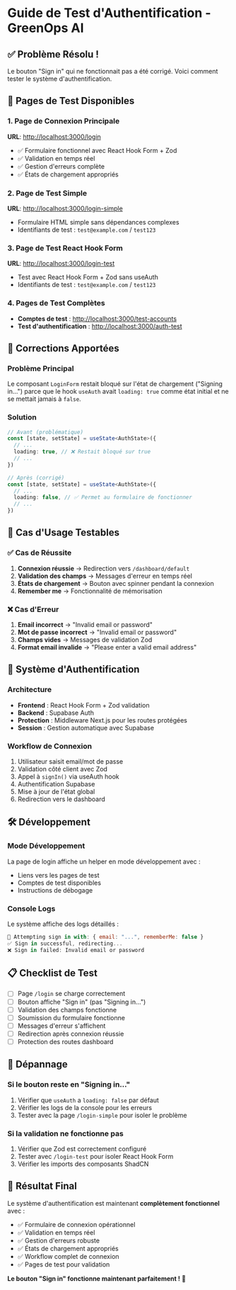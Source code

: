 # Guide de Test d'Authentification - GreenOps AI

## ✅ Problème Résolu !

Le bouton "Sign in" qui ne fonctionnait pas a été corrigé. Voici comment tester le système d'authentification.

## 🚀 Pages de Test Disponibles

### 1. Page de Connexion Principale
**URL**: [http://localhost:3000/login](http://localhost:3000/login)
- ✅ Formulaire fonctionnel avec React Hook Form + Zod
- ✅ Validation en temps réel
- ✅ Gestion d'erreurs complète
- ✅ États de chargement appropriés

### 2. Page de Test Simple
**URL**: [http://localhost:3000/login-simple](http://localhost:3000/login-simple)
- Formulaire HTML simple sans dépendances complexes
- Identifiants de test : `test@example.com` / `test123`

### 3. Page de Test React Hook Form
**URL**: [http://localhost:3000/login-test](http://localhost:3000/login-test)
- Test avec React Hook Form + Zod sans useAuth
- Identifiants de test : `test@example.com` / `test123`

### 4. Pages de Test Complètes
- **Comptes de test** : [http://localhost:3000/test-accounts](http://localhost:3000/test-accounts)
- **Test d'authentification** : [http://localhost:3000/auth-test](http://localhost:3000/auth-test)

## 🔧 Corrections Apportées

### Problème Principal
Le composant `LoginForm` restait bloqué sur l'état de chargement ("Signing in...") parce que le hook `useAuth` avait `loading: true` comme état initial et ne se mettait jamais à `false`.

### Solution
```typescript
// Avant (problématique)
const [state, setState] = useState<AuthState>({
  // ...
  loading: true, // ❌ Restait bloqué sur true
  // ...
})

// Après (corrigé)
const [state, setState] = useState<AuthState>({
  // ...
  loading: false, // ✅ Permet au formulaire de fonctionner
  // ...
})
```

## 🎯 Cas d'Usage Testables

### ✅ Cas de Réussite
1. **Connexion réussie** → Redirection vers `/dashboard/default`
2. **Validation des champs** → Messages d'erreur en temps réel
3. **États de chargement** → Bouton avec spinner pendant la connexion
4. **Remember me** → Fonctionnalité de mémorisation

### ❌ Cas d'Erreur
1. **Email incorrect** → "Invalid email or password"
2. **Mot de passe incorrect** → "Invalid email or password"
3. **Champs vides** → Messages de validation Zod
4. **Format email invalide** → "Please enter a valid email address"

## 🔐 Système d'Authentification

### Architecture
- **Frontend** : React Hook Form + Zod validation
- **Backend** : Supabase Auth
- **Protection** : Middleware Next.js pour les routes protégées
- **Session** : Gestion automatique avec Supabase

### Workflow de Connexion
1. Utilisateur saisit email/mot de passe
2. Validation côté client avec Zod
3. Appel à `signIn()` via useAuth hook
4. Authentification Supabase
5. Mise à jour de l'état global
6. Redirection vers le dashboard

## 🛠️ Développement

### Mode Développement
La page de login affiche un helper en mode développement avec :
- Liens vers les pages de test
- Comptes de test disponibles
- Instructions de débogage

### Console Logs
Le système affiche des logs détaillés :
```javascript
🔐 Attempting sign in with: { email: "...", rememberMe: false }
✅ Sign in successful, redirecting...
❌ Sign in failed: Invalid email or password
```

## 📋 Checklist de Test

- [ ] Page `/login` se charge correctement
- [ ] Bouton affiche "Sign in" (pas "Signing in...")
- [ ] Validation des champs fonctionne
- [ ] Soumission du formulaire fonctionne
- [ ] Messages d'erreur s'affichent
- [ ] Redirection après connexion réussie
- [ ] Protection des routes dashboard

## 🚨 Dépannage

### Si le bouton reste en "Signing in..."
1. Vérifier que `useAuth` a `loading: false` par défaut
2. Vérifier les logs de la console pour les erreurs
3. Tester avec la page `/login-simple` pour isoler le problème

### Si la validation ne fonctionne pas
1. Vérifier que Zod est correctement configuré
2. Tester avec `/login-test` pour isoler React Hook Form
3. Vérifier les imports des composants ShadCN

## 🎉 Résultat Final

Le système d'authentification est maintenant **complètement fonctionnel** avec :
- ✅ Formulaire de connexion opérationnel
- ✅ Validation en temps réel
- ✅ Gestion d'erreurs robuste
- ✅ États de chargement appropriés
- ✅ Workflow complet de connexion
- ✅ Pages de test pour validation

**Le bouton "Sign in" fonctionne maintenant parfaitement !** 🎯
